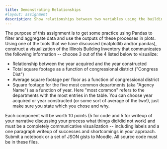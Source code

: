 ```yaml
---
title: Demonstrating Relationships
#layout: assignment
description: Show relationships between two variables using the building inventory
---
```


The purpose of this assignment is to get some practice using Pandas to filter
and aggregate data and use the outputs of these processes in plots.  Using one
of the tools that we have discussed (matplotlib and/or pandas), construct a
visualization of the Illinois Building Inventory that communicates the
following information -- choose 3 out of the 4 listed below to visualize:

 * Relationship between the year acquired and the year constructed
 * Total square footage as a function of congressional district ("Congress Dist")
 * Average square footage per floor as a function of congressional district
 * Square footage for the five most common departments (aka "Agency Name") as a
   function of year.  Here "most common" refers to the departments with the most
   entries in the table.  You can choose year acquired or year constructed (or
   some sort of average of the two!), just make sure you state which you chose
   and why.

Each component will be worth 10 points (5 for code and 5 for writeup of your
narrative discussing your process what things did/did not work) and must be a
completely communicative visualization -- including labels and a one paragraph
writeup of successes and shortcomings in your approach. Submit a notebook or a
set of JSON gists to Moodle. All source code must be in these files.
